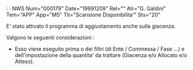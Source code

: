  :  : NWS Num="000179" Date="19991209" Rel="" Atr="G. Galdini" Tem="APP" App="M5" Tit="Scansione Disponibilita'" Sts="20"

E' stato attivato il programma di aggiustamento anche sulla giacenza.

Valgono le seguenti considerazioni : 

- Esso viene eseguito prima o dei filtri (di Ente / Commessa / Fase ...) e dell'impostazione della
quantita' da trattare (Giacenza e/o Allocato e/o Atteso).


